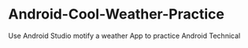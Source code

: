 # Android-Cool-Weather-Practice
Use Android Studio motify a weather App to practice Android Technical
